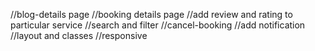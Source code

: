 //blog-details page
//booking details page
//add review and rating to particular service
//search and filter
//cancel-booking
//add notification
//layout and classes
//responsive
